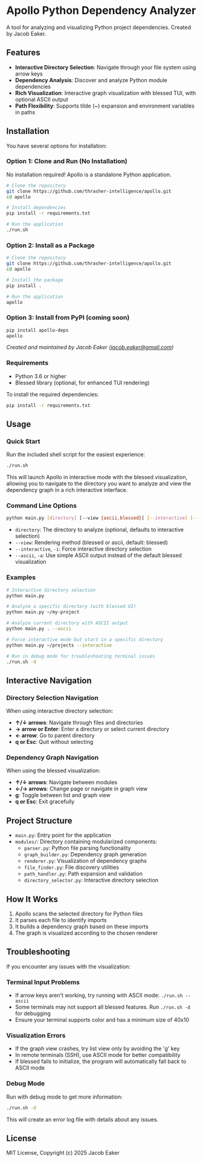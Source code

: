 # Apollo Python Dependency Analyzer

A tool for analyzing and visualizing Python project dependencies. Created by Jacob Eaker.

## Features

- **Interactive Directory Selection**: Navigate through your file system using arrow keys
- **Dependency Analysis**: Discover and analyze Python module dependencies
- **Rich Visualization**: Interactive graph visualization with blessed TUI, with optional ASCII output
- **Path Flexibility**: Supports tilde (~) expansion and environment variables in paths

## Installation

You have several options for installation:

### Option 1: Clone and Run (No Installation)

No installation required! Apollo is a standalone Python application.

```bash
# Clone the repository
git clone https://github.com/thrasher-intelligence/apollo.git
cd apollo

# Install dependencies
pip install -r requirements.txt

# Run the application
./run.sh
```

### Option 2: Install as a Package

```bash
# Clone the repository
git clone https://github.com/thrasher-intelligence/apollo.git
cd apollo

# Install the package
pip install .

# Run the application
apollo
```

### Option 3: Install from PyPI (coming soon)

```bash
pip install apollo-deps
apollo
```

*Created and maintained by Jacob Eaker (jacob.eaker@gmail.com)*

### Requirements

- Python 3.6 or higher
- Blessed library (optional, for enhanced TUI rendering)

To install the required dependencies:

```bash
pip install -r requirements.txt
```

## Usage

### Quick Start

Run the included shell script for the easiest experience:

```bash
./run.sh
```

This will launch Apollo in interactive mode with the blessed visualization, allowing you to navigate to the directory you want to analyze and view the dependency graph in a rich interactive interface.

### Command Line Options

```bash
python main.py [directory] [--view {ascii,blessed}] [--interactive] [--ascii]
```

- `directory`: The directory to analyze (optional, defaults to interactive selection)
- `--view`: Rendering method (blessed or ascii, default: blessed)
- `--interactive`, `-i`: Force interactive directory selection
- `--ascii`, `-a`: Use simple ASCII output instead of the default blessed visualization

### Examples

```bash
# Interactive directory selection
python main.py

# Analyze a specific directory (with blessed UI)
python main.py ~/my-project

# Analyze current directory with ASCII output
python main.py . --ascii

# Force interactive mode but start in a specific directory
python main.py ~/projects --interactive

# Run in debug mode for troubleshooting terminal issues
./run.sh -d
```

## Interactive Navigation

### Directory Selection Navigation

When using interactive directory selection:

- **↑/↓ arrows**: Navigate through files and directories
- **→ arrow or Enter**: Enter a directory or select current directory
- **← arrow**: Go to parent directory
- **q or Esc**: Quit without selecting

### Dependency Graph Navigation

When using the blessed visualization:

- **↑/↓ arrows**: Navigate between modules
- **←/→ arrows**: Change page or navigate in graph view
- **g**: Toggle between list and graph view
- **q or Esc**: Exit gracefully

## Project Structure

- `main.py`: Entry point for the application
- `modules/`: Directory containing modularized components:
  - `parser.py`: Python file parsing functionality
  - `graph_builder.py`: Dependency graph generation
  - `renderer.py`: Visualization of dependency graphs
  - `file_finder.py`: File discovery utilities
  - `path_handler.py`: Path expansion and validation
  - `directory_selector.py`: Interactive directory selection

## How It Works

1. Apollo scans the selected directory for Python files
2. It parses each file to identify imports
3. It builds a dependency graph based on these imports
4. The graph is visualized according to the chosen renderer

## Troubleshooting

If you encounter any issues with the visualization:

### Terminal Input Problems
- If arrow keys aren't working, try running with ASCII mode: `./run.sh --ascii`
- Some terminals may not support all blessed features. Run `./run.sh -d` for debugging
- Ensure your terminal supports color and has a minimum size of 40x10

### Visualization Errors
- If the graph view crashes, try list view only by avoiding the 'g' key
- In remote terminals (SSH), use ASCII mode for better compatibility
- If blessed fails to initialize, the program will automatically fall back to ASCII mode

### Debug Mode
Run with debug mode to get more information:
```bash
./run.sh -d
```
This will create an error log file with details about any issues.

## License

MIT License, Copyright (c) 2025 Jacob Eaker

